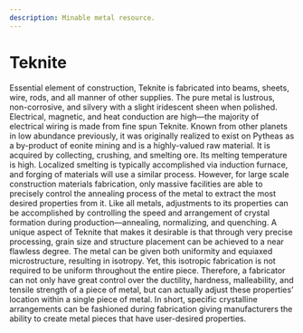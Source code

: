 ```yaml
---
description: Minable metal resource.
---
```


# Teknite

Essential element of construction, Teknite is fabricated into beams, sheets, wire, rods, and all manner of other supplies. The pure metal is lustrous, non-corrosive, and silvery with a slight iridescent sheen when polished. Electrical, magnetic, and heat conduction are high—the majority of electrical wiring is made from fine spun Teknite. Known from other planets in low abundance previously, it was originally realized to exist on Pytheas as a by-product of eonite mining and is a highly-valued raw material. It is acquired by collecting, crushing, and smelting ore. Its melting temperature is high. Localized smelting is typically accomplished via induction furnace, and forging of materials will use a similar process. However, for large scale construction materials fabrication, only massive facilities are able to precisely control the annealing process of the metal to extract the most desired properties from it. Like all metals, adjustments to its properties can be accomplished by controlling the speed and arrangement of crystal formation during production—annealing, normalizing, and quenching. A unique aspect of Teknite that makes it desirable is that through very precise processing, grain size and structure placement can be achieved to a near flawless degree. The metal can be given both uniformity and equiaxed microstructure, resulting in isotropy. Yet, this isotropic fabrication is not required to be uniform throughout the entire piece. Therefore, a fabricator can not only have great control over the ductility, hardness, malleability, and tensile strength of a piece of metal, but can actually adjust these properties’ location within a single piece of metal. In short, specific crystalline arrangements can be fashioned during fabrication giving manufacturers the ability to create metal pieces that have user-desired properties.
